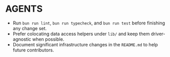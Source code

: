 # AGENTS

- Run `bun run lint`, `bun run typecheck`, and `bun run test` before finishing any change set.
- Prefer colocating data access helpers under `lib/` and keep them driver-agnostic when possible.
- Document significant infrastructure changes in the `README.md` to help future contributors.
